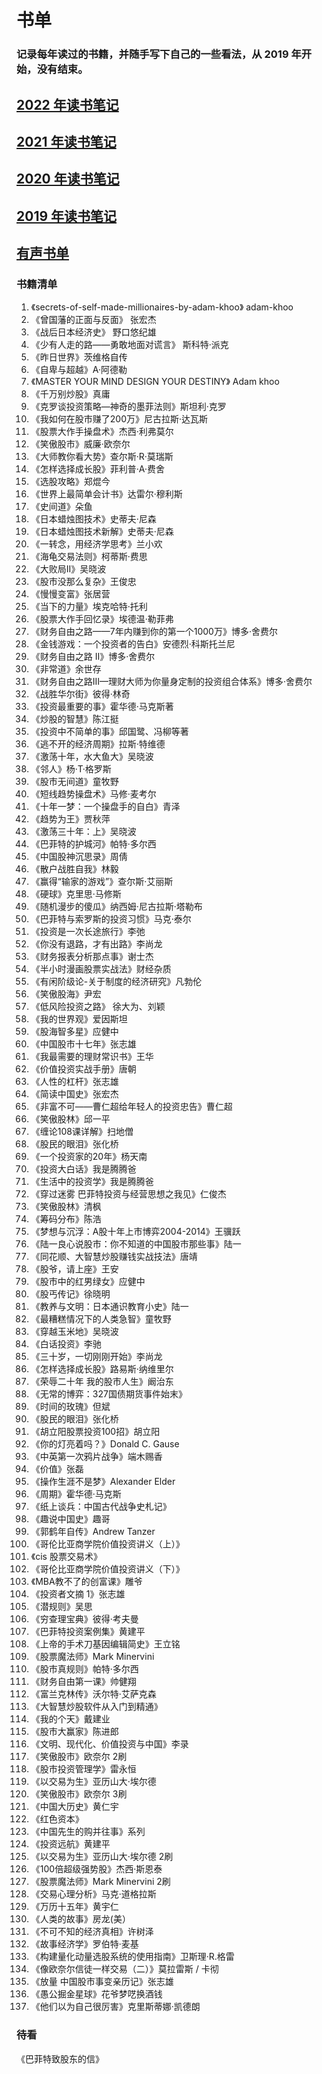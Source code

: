 # 书单
### 记录每年读过的书籍，并随手写下自己的一些看法，从 2019 年开始，没有结束。
## [2022 年读书笔记](https://github.com/zhanwen/booklist/blob/master/2022%E5%B9%B4%E8%AF%BB%E4%B9%A6%E7%AC%94%E8%AE%B0.md)
## [2021 年读书笔记](https://github.com/zhanwen/booklist/blob/master/2021%E5%B9%B4%E8%AF%BB%E4%B9%A6%E7%AC%94%E8%AE%B0.md)
## [2020 年读书笔记](https://github.com/zhanwen/booklist/blob/master/2020%E5%B9%B4%E8%AF%BB%E4%B9%A6%E7%AC%94%E8%AE%B0.md)
##  [2019 年读书笔记](https://github.com/zhanwen/booklist/blob/master/2019%E5%B9%B4%E8%AF%BB%E4%B9%A6%E7%AC%94%E8%AE%B0.md)
##  [有声书单](https://github.com/zhanwen/booklist/blob/master/%E6%9C%89%E5%A3%B0%E4%B9%A6%E8%AE%B0%E5%BD%95.md)
### 书籍清单
1. 《secrets-of-self-made-millionaires-by-adam-khoo》 adam-khoo   
2. 《曾国藩的正面与反面》 张宏杰   
3. 《战后日本经济史》 野口悠纪雄   
4. 《少有人走的路——勇敢地面对谎言》 斯科特·派克  
5. 《昨日世界》茨维格自传  
6. 《自卑与超越》A·阿德勒  
7. 《MASTER YOUR MIND DESIGN YOUR DESTINY》 Adam khoo    
8. 《千万别炒股》真庸    
9. 《克罗谈投资策略—神奇的墨菲法则》斯坦利·克罗   
10. 《我如何在股市赚了200万》尼古拉斯·达瓦斯  
11. 《股票大作手操盘术》杰西·利弗莫尔  
12. 《笑傲股市》威廉·欧奈尔   
13. 《大师教你看大势》查尔斯·R·莫瑞斯  
14. 《怎样选择成长股》菲利普·A·费舍  
15. 《选股攻略》郑焜今    
16. 《世界上最简单会计书》达雷尔·穆利斯  
17. 《史间道》朵鱼  
18. 《日本蜡烛图技术》史蒂夫·尼森  
19. 《日本蜡烛图技术新解》史蒂夫·尼森  
20. 《一转念，用经济学思考》兰小欢 
21. 《海龟交易法则》柯蒂斯·费思   
22. 《大败局II》吴晓波  
23. 《股市没那么复杂》王俊忠    
24. 《慢慢变富》张居营  
25. 《当下的力量》埃克哈特·托利   
26. 《股票大作手回忆录》埃德温·勒菲弗  
27. 《财务自由之路——7年内赚到你的第一个1000万》博多·舍费尔  
28. 《金钱游戏：一个投资者的告白》安德烈·科斯托兰尼  
29. 《财务自由之路 II》博多·舍费尔  
30. 《非常道》余世存  
31. 《财务自由之路III—理财大师为你量身定制的投资组合体系》博多·舍费尔 
32. 《战胜华尔街》彼得·林奇 
33. 《投资最重要的事》霍华德·马克斯著 
34. 《炒股的智慧》陈江挺 
35. 《投资中不简单的事》邱国鹭、冯柳等著 
36. 《逃不开的经济周期》拉斯·特维德  
37. 《激荡十年，水大鱼大》吴晓波  
38. 《邻人》杨·T·格罗斯  
39. 《股市无间道》童牧野  
40. 《短线趋势操盘术》马修·麦考尔  
41. 《十年一梦：一个操盘手的自白》青泽 
42. 《趋势为王》贾秋萍 
43. 《激荡三十年：上》吴晓波 
44. 《巴菲特的护城河》帕特·多尔西 
45. 《中国股神沉思录》周倩
46. 《散户战胜自我》林毅 
47. 《赢得“输家的游戏”》查尔斯·艾丽斯 
48. 《硬球》克里思·马修斯 
49. 《随机漫步的傻瓜》纳西姆·尼古拉斯·塔勒布 
50. 《巴菲特与索罗斯的投资习惯》马克·泰尔 
51. 《投资是一次长途旅行》李弛 
52. 《你没有退路，才有出路》李尚龙 
53. 《财务报表分析那点事》谢士杰 
54. 《半小时漫画股票实战法》财经杂质 
55. 《有闲阶级论-关于制度的经济研究》凡勃伦
56. 《笑傲股海》尹宏
57. 《低风险投资之路》 徐大为、刘颖
58. 《我的世界观》爱因斯坦
59. 《股海智多星》应健中
60. 《中国股市十七年》张志雄
61. 《我最需要的理财常识书》王华
62. 《价值投资实战手册》唐朝
63. 《人性的杠杆》张志雄
64. 《简读中国史》张宏杰
65. 《非富不可——曹仁超给年轻人的投资忠告》曹仁超
66. 《笑傲股林》邱一平
67. 《缠论108课详解》扫地僧
68. 《股民的眼泪》张化桥
69. 《一个投资家的20年》杨天南
70. 《投资大白话》我是腾腾爸
71. 《生活中的投资学》我是腾腾爸
72. 《穿过迷雾 巴菲特投资与经营思想之我见》仁俊杰
73. 《笑傲股林》清枫
74. 《筹码分布》陈浩
75. 《梦想与沉浮：A股十年上市博弈2004-2014》王骥跃
76. 《陆一良心说股市：你不知道的中国股市那些事》陆一
77. 《同花顺、大智慧炒股赚钱实战技法》唐靖
78. 《股爷，请上座》王安
79. 《股市中的红男绿女》应健中
80. 《股丐传记》徐晓明
81. 《教养与文明：日本通识教育小史》陆一
82. 《最糟糕情况下的人类急智》童牧野
83. 《穿越玉米地》吴晓波
84. 《白话投资》李驰
85. 《三十岁，一切刚刚开始》李尚龙
86. 《怎样选择成长股》路易斯·纳维里尔
87. 《荣辱二十年 我的股市人生》阚治东
88. 《无常的博弈：327国债期货事件始末》
89. 《时间的玫瑰》但斌
90. 《股民的眼泪》张化桥
91. 《胡立阳股票投资100招》胡立阳
92. 《你的灯亮着吗？》Donald C. Gause
93. 《中英第一次鸦片战争》端木赐香
94. 《价值》张磊
95. 《操作生涯不是梦》Alexander Elder
96. 《周期》霍华德·马克斯
97. 《纸上谈兵：中国古代战争史札记》
98. 《趣说中国史》趣哥
99. 《郭鹤年自传》Andrew Tanzer   
100. 《哥伦比亚商学院价值投资讲义（上）》
101. 《cis 股票交易术》
102. 《哥伦比亚商学院价值投资讲义（下）》
103. 《MBA教不了的创富课》雕爷
104. 《投资者文摘 1》张志雄
105. 《潜规则》吴思
106. 《穷查理宝典》彼得·考夫曼
107. 《巴菲特投资案例集》黄建平
108. 《上帝的手术刀基因编辑简史》王立铭
109. 《股票魔法师》Mark Minervini
110. 《股市真规则》帕特·多尔西
111. 《财务自由第一课》帅健翔
112. 《富兰克林传》沃尔特·艾萨克森
113. 《大智慧炒股软件从入门到精通》
114. 《我的个天》戴建业
115. 《股市大赢家》陈进郎
116. 《文明、现代化、价值投资与中国》李录
117. 《笑傲股市》欧奈尔 2刷
118. 《股市投资管理学》雷永恒
119. 《以交易为生》亚历山大·埃尔德
120. 《笑傲股市》欧奈尔 3刷
121. 《中国大历史》黄仁宇
122. 《红色资本》
123. 《中国先生的购并往事》系列
124. 《投资远航》黄建平
125. 《以交易为生》亚历山大·埃尔德 2刷
126. 《100倍超级强势股》杰西·斯恩泰
127. 《股票魔法师》Mark Minervini  2刷
128. 《交易心理分析》马克·道格拉斯
129. 《万历十五年》黄宇仁
130. 《人类的故事》房龙(美）
131. 《不可不知的经济真相》许树泽
132. 《故事经济学》罗伯特·麦基
133. 《构建量化动量选股系统的使用指南》卫斯理·R.格雷
134. 《像欧奈尔信徒一样交易（二）》莫拉雷斯 / 卡彻
135. 《放量 中国股市事变亲历记》张志雄
136. 《愚公掘金星球》花爷梦呓换酒钱
137. 《他们以为自己很厉害》克里斯蒂娜·凯德朗

 
### 待看
《巴菲特致股东的信》  
